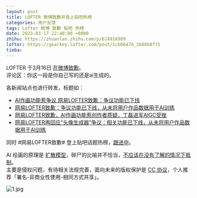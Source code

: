 ```yaml
---
layout: post
title: LOFTER 微博致歉并登上贴吧热榜
categories: 用户反馈
tags: Lofter 微博 致歉 贴吧 热榜
date: 2023-03-17 22:40:00 +0800
zhihu: https://zhuanlan.zhihu.com/p/614916989
lofter: https://gearkey.lofter.com/post/1cb86476_2b88b8f71
tieba: 
---
```


LOFTER 于3月16日 [在微博致歉](https://weibo.com/2189805662/Mxwe7ltnb)。  
评论区：你这一段是你自己写的还是ai生成的。

各新闻站点也进行转发，标题如：

+ [AI作画功能惹争议 网易LOFTER致歉：争议功能已下线](http://www.techweb.com.cn/ucweb/news/id/2922824)
+ [网易LOFTER致歉：争议功能已下线，从未将用户作品数据用于AI训练](https://new.qq.com/rain/a/20230316A05ICM00)
+ [网易LOFTER致歉，AI作画功能惹创作者质疑，丁磊进军AIGC受挫](https://www.sohu.com/a/655094987_120022955)
+ [网易LOFTER再回应“头像生成器”争议：相关功能已下线，从未将用户作品数据用于AI训练](https://www.sohu.com/a/655075346_250147)

同时 #网易LOFTER致歉# 登上贴吧话题热榜，[跟进中](https://tieba.baidu.com/f?kw=lofter)。

AI 绘画的原理是 [扩散模型](https://zhuanlan.zhihu.com/p/610012156)，碎尸的比喻并不恰当，[不应该在没有了解的情况下抵制](https://www.zhihu.com/question/582967835/answer/2897392108)。  
主要是侵权问题，有待相关法规完善，面向未来的版权保护是 [CC 协议](https://www.gitlof.com/CreativeCommons/)，个人推荐「署名-非商业性使用-相同方式共享」。

![1.jpg](https://s1.ax1x.com/2023/03/17/ppGqsf0.jpg)